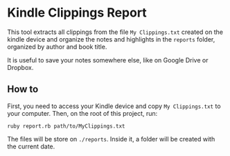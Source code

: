 # Kindle Clippings Report

This tool extracts all clippings from the file `My Clippings.txt` created on the
kindle device and organize the notes and highlights in the `reports` folder,
organized by author and book title.

It is useful to save your notes somewhere else, like on Google Drive or Dropbox.

## How to

First, you need to access your Kindle device and copy `My Clippings.txt` to your
computer. Then, on the root of this project, run:

```
ruby report.rb path/to/MyClippings.txt
```

The files will be store on `./reports`. Inside it, a folder will be created
with the current date.
